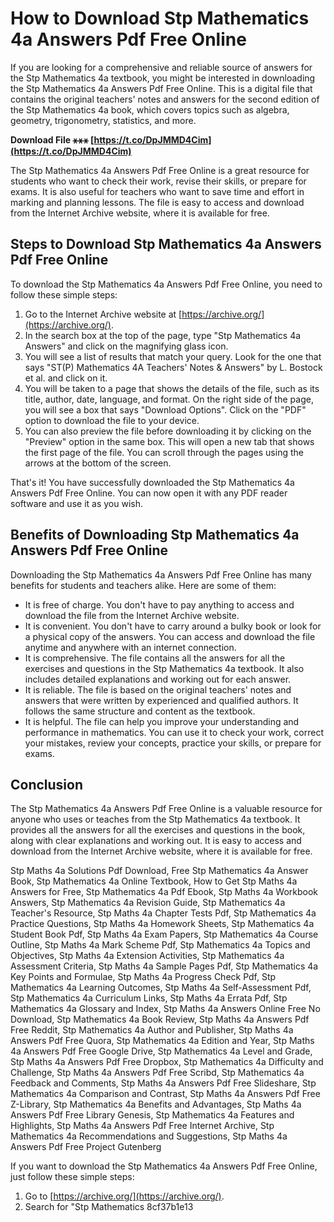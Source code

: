 
 
# How to Download Stp Mathematics 4a Answers Pdf Free Online
 
If you are looking for a comprehensive and reliable source of answers for the Stp Mathematics 4a textbook, you might be interested in downloading the Stp Mathematics 4a Answers Pdf Free Online. This is a digital file that contains the original teachers' notes and answers for the second edition of the Stp Mathematics 4a book, which covers topics such as algebra, geometry, trigonometry, statistics, and more.
 
**Download File ⚹⚹⚹ [https://t.co/DpJMMD4Cim](https://t.co/DpJMMD4Cim)**


 
The Stp Mathematics 4a Answers Pdf Free Online is a great resource for students who want to check their work, revise their skills, or prepare for exams. It is also useful for teachers who want to save time and effort in marking and planning lessons. The file is easy to access and download from the Internet Archive website, where it is available for free.
 
## Steps to Download Stp Mathematics 4a Answers Pdf Free Online
 
To download the Stp Mathematics 4a Answers Pdf Free Online, you need to follow these simple steps:
 
1. Go to the Internet Archive website at [https://archive.org/](https://archive.org/).
2. In the search box at the top of the page, type "Stp Mathematics 4a Answers" and click on the magnifying glass icon.
3. You will see a list of results that match your query. Look for the one that says "ST(P) Mathematics 4A Teachers' Notes & Answers" by L. Bostock et al. and click on it.
4. You will be taken to a page that shows the details of the file, such as its title, author, date, language, and format. On the right side of the page, you will see a box that says "Download Options". Click on the "PDF" option to download the file to your device.
5. You can also preview the file before downloading it by clicking on the "Preview" option in the same box. This will open a new tab that shows the first page of the file. You can scroll through the pages using the arrows at the bottom of the screen.

That's it! You have successfully downloaded the Stp Mathematics 4a Answers Pdf Free Online. You can now open it with any PDF reader software and use it as you wish.
 
## Benefits of Downloading Stp Mathematics 4a Answers Pdf Free Online
 
Downloading the Stp Mathematics 4a Answers Pdf Free Online has many benefits for students and teachers alike. Here are some of them:

- It is free of charge. You don't have to pay anything to access and download the file from the Internet Archive website.
- It is convenient. You don't have to carry around a bulky book or look for a physical copy of the answers. You can access and download the file anytime and anywhere with an internet connection.
- It is comprehensive. The file contains all the answers for all the exercises and questions in the Stp Mathematics 4a textbook. It also includes detailed explanations and working out for each answer.
- It is reliable. The file is based on the original teachers' notes and answers that were written by experienced and qualified authors. It follows the same structure and content as the textbook.
- It is helpful. The file can help you improve your understanding and performance in mathematics. You can use it to check your work, correct your mistakes, review your concepts, practice your skills, or prepare for exams.

## Conclusion
 
The Stp Mathematics 4a Answers Pdf Free Online is a valuable resource for anyone who uses or teaches from the Stp Mathematics 4a textbook. It provides all the answers for all the exercises and questions in the book, along with clear explanations and working out. It is easy to access and download from the Internet Archive website, where it is available for free.
 
Stp Maths 4a Solutions Pdf Download,  Free Stp Mathematics 4a Answer Book,  Stp Mathematics 4a Online Textbook,  How to Get Stp Maths 4a Answers for Free,  Stp Mathematics 4a Pdf Ebook,  Stp Maths 4a Workbook Answers,  Stp Mathematics 4a Revision Guide,  Stp Mathematics 4a Teacher's Resource,  Stp Maths 4a Chapter Tests Pdf,  Stp Mathematics 4a Practice Questions,  Stp Maths 4a Homework Sheets,  Stp Mathematics 4a Student Book Pdf,  Stp Maths 4a Exam Papers,  Stp Mathematics 4a Course Outline,  Stp Maths 4a Mark Scheme Pdf,  Stp Mathematics 4a Topics and Objectives,  Stp Maths 4a Extension Activities,  Stp Mathematics 4a Assessment Criteria,  Stp Maths 4a Sample Pages Pdf,  Stp Mathematics 4a Key Points and Formulae,  Stp Maths 4a Progress Check Pdf,  Stp Mathematics 4a Learning Outcomes,  Stp Maths 4a Self-Assessment Pdf,  Stp Mathematics 4a Curriculum Links,  Stp Maths 4a Errata Pdf,  Stp Mathematics 4a Glossary and Index,  Stp Maths 4a Answers Online Free No Download,  Stp Mathematics 4a Book Review,  Stp Maths 4a Answers Pdf Free Reddit,  Stp Mathematics 4a Author and Publisher,  Stp Maths 4a Answers Pdf Free Quora,  Stp Mathematics 4a Edition and Year,  Stp Maths 4a Answers Pdf Free Google Drive,  Stp Mathematics 4a Level and Grade,  Stp Maths 4a Answers Pdf Free Dropbox,  Stp Mathematics 4a Difficulty and Challenge,  Stp Maths 4a Answers Pdf Free Scribd,  Stp Mathematics 4a Feedback and Comments,  Stp Maths 4a Answers Pdf Free Slideshare,  Stp Mathematics 4a Comparison and Contrast,  Stp Maths 4a Answers Pdf Free Z-Library,  Stp Mathematics 4a Benefits and Advantages,  Stp Maths 4a Answers Pdf Free Library Genesis,  Stp Mathematics 4a Features and Highlights,  Stp Maths 4a Answers Pdf Free Internet Archive,  Stp Mathematics 4a Recommendations and Suggestions,  Stp Maths 4a Answers Pdf Free Project Gutenberg
 
If you want to download the Stp Mathematics 4a Answers Pdf Free Online, just follow these simple steps:

1. Go to [https://archive.org/](https://archive.org/).
2. Search for "Stp Mathematics 8cf37b1e13


